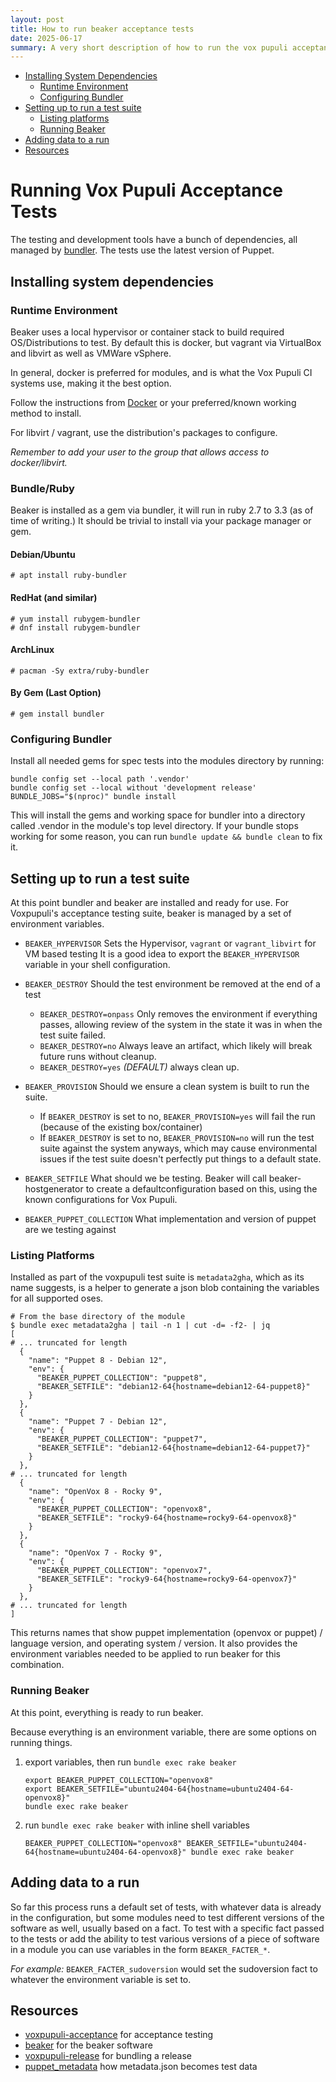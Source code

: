 ```yaml
---
layout: post
title: How to run beaker acceptance tests
date: 2025-06-17
summary: A very short description of how to run the vox pupuli acceptance test suite for puppet modules.
---
```


- [Installing System Dependencies](#installing-system-dependencies)
  - [Runtime Environment](#runtime-environment)
  - [Configuring Bundler](#configuring-bundler)
- [Setting up to run a test suite](#setting-up-to-run-a-test-suite)
  - [Listing platforms](#listing-platforms)
  - [Running Beaker](#running-beaker)
- [Adding data to a run](#adding-data-to-a-run)
- [Resources](#resources)

# Running Vox Pupuli Acceptance Tests

The testing and development tools have a bunch of dependencies, all managed by [bundler](http://bundler.io/).
The tests use the latest version of Puppet.

## Installing system dependencies

### Runtime Environment

Beaker uses a local hypervisor or container stack to build required OS/Distributions to test.
By default this is docker, but vagrant via VirtualBox and libvirt as well as VMWare vSphere.

In general, docker is preferred for modules, and is what the Vox Pupuli CI systems use, making it the best option.

Follow the instructions from [Docker](https://docs.docker.com/engine/install/) or your preferred/known working method to install.

For libvirt / vagrant, use the distribution's packages to configure.

_Remember to add your user to the group that allows access to docker/libvirt._

### Bundle/Ruby

Beaker is installed as a gem via bundler, it will run in ruby 2.7 to 3.3 (as of time of writing.)
It should be trivial to install via your package manager or gem.

#### Debian/Ubuntu
```shell
# apt install ruby-bundler
```

#### RedHat (and similar)
```shell
# yum install rubygem-bundler
# dnf install rubygem-bundler
```

#### ArchLinux
```shell
# pacman -Sy extra/ruby-bundler
```

#### By Gem (Last Option)
```shell
# gem install bundler
```

### Configuring Bundler

Install all needed gems for spec tests into the modules directory by running:

```shell
bundle config set --local path '.vendor'
bundle config set --local without 'development release'
BUNDLE_JOBS="$(nproc)" bundle install
```

This will install the gems and working space for bundler into a directory called .vendor in the
module's top level directory.
If your bundle stops working for some reason, you can run `bundle update && bundle clean` to fix it.

## Setting up to run a test suite

At this point bundler and beaker are installed and ready for use.  For Voxpupuli's acceptance testing suite, beaker is managed by a set of environment variables.


* `BEAKER_HYPERVISOR` Sets the Hypervisor, `vagrant` or `vagrant_libvirt` for VM based testing
  It is a good idea to export the `BEAKER_HYPERVISOR` variable in your shell configuration.
* `BEAKER_DESTROY` Should the test environment be removed at the end of a test
  * `BEAKER_DESTROY=onpass` Only removes the environment if everything passes, allowing review of the system in the state it was in when the test suite failed.
  * `BEAKER_DESTROY=no` Always leave an artifact, which likely will break future runs without cleanup.
  * `BEAKER_DESTROY=yes` _(DEFAULT)_ always clean up.
* `BEAKER_PROVISION` Should we ensure a clean system is built to run the suite.
  * If `BEAKER_DESTROY` is set to no, `BEAKER_PROVISION=yes` will fail the run (because of the existing box/container)
  * If `BEAKER_DESTROY` is set to no, `BEAKER_PROVISION=no` will run the test suite against the system anyways, which may cause environmental issues if the test suite doesn't perfectly put things to a default state.

* `BEAKER_SETFILE` What should we be testing.  Beaker will call beaker-hostgenerator to create a defaultconfiguration based on this, using the known configurations for Vox Pupuli.
* `BEAKER_PUPPET_COLLECTION` What implementation and version of puppet are we testing against


### Listing Platforms

Installed as part of the voxpupuli test suite is `metadata2gha`, which as its name suggests, is a helper to generate a json blob containing the variables for all supported oses.

```shell
# From the base directory of the module
$ bundle exec metadata2gha | tail -n 1 | cut -d= -f2- | jq
[
# ... truncated for length
  {
    "name": "Puppet 8 - Debian 12",
    "env": {
      "BEAKER_PUPPET_COLLECTION": "puppet8",
      "BEAKER_SETFILE": "debian12-64{hostname=debian12-64-puppet8}"
    }
  },
  {
    "name": "Puppet 7 - Debian 12",
    "env": {
      "BEAKER_PUPPET_COLLECTION": "puppet7",
      "BEAKER_SETFILE": "debian12-64{hostname=debian12-64-puppet7}"
    }
  },
# ... truncated for length
  {
    "name": "OpenVox 8 - Rocky 9",
    "env": {
      "BEAKER_PUPPET_COLLECTION": "openvox8",
      "BEAKER_SETFILE": "rocky9-64{hostname=rocky9-64-openvox8}"
    }
  },
  {
    "name": "OpenVox 7 - Rocky 9",
    "env": {
      "BEAKER_PUPPET_COLLECTION": "openvox7",
      "BEAKER_SETFILE": "rocky9-64{hostname=rocky9-64-openvox7}"
    }
  },
# ... truncated for length
]
```

This returns names that show puppet implementation (openvox or puppet) / language version, and operating system / version.
It also provides the environment variables needed to be applied to run beaker for this combination.

### Running Beaker

At this point, everything is ready to run beaker.

Because everything is an environment variable, there are some options on running things.

1. export variables, then run `bundle exec rake beaker`
   ```shell
   export BEAKER_PUPPET_COLLECTION="openvox8"
   export BEAKER_SETFILE="ubuntu2404-64{hostname=ubuntu2404-64-openvox8}"
   bundle exec rake beaker
   ```
1. run `bundle exec rake beaker` with inline shell variables
   ```shell
   BEAKER_PUPPET_COLLECTION="openvox8" BEAKER_SETFILE="ubuntu2404-64{hostname=ubuntu2404-64-openvox8}" bundle exec rake beaker
   ```

## Adding data to a run

So far this process runs a default set of tests, with whatever data is already in the configuration, but some modules need to test different versions of the software as well, usually based on a fact.  To test with a specific fact passed to the tests or add the ability to test various versions of a piece of software in a module you can use variables in the form `BEAKER_FACTER_*`.

*For example:* `BEAKER_FACTER_sudoversion` would set the sudoversion fact to whatever the environment variable is set to.


## Resources
* [voxpupuli-acceptance](https://github.com/voxpupuli/voxpupuli-acceptance) for acceptance testing
* [beaker](https://github.com/voxpupuli/beaker) for the beaker software
* [voxpupuli-release](https://github.com/voxpupuli/voxpupuli-release) for bundling a release
* [puppet\_metadata](https://github.com/voxpupuli/puppet_metadata) how metadata.json becomes test data
